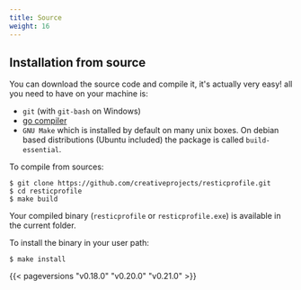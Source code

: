 ```yaml
---
title: Source
weight: 16
---
```


## Installation from source

You can download the source code and compile it, it's actually very easy! all you need to have on your machine is:
- `git` (with `git-bash` on Windows)
- [go compiler](https://golang.org/dl/)
- `GNU Make` which is installed by default on many unix boxes. On debian based distributions (Ubuntu included) the package is called `build-essential`.

To compile from sources:
```shell
$ git clone https://github.com/creativeprojects/resticprofile.git
$ cd resticprofile
$ make build
```

Your compiled binary (`resticprofile` or `resticprofile.exe`) is available in the current folder.

To install the binary in your user path:

```shell
$ make install
```

{{< pageversions "v0.18.0" "v0.20.0" "v0.21.0" >}}

